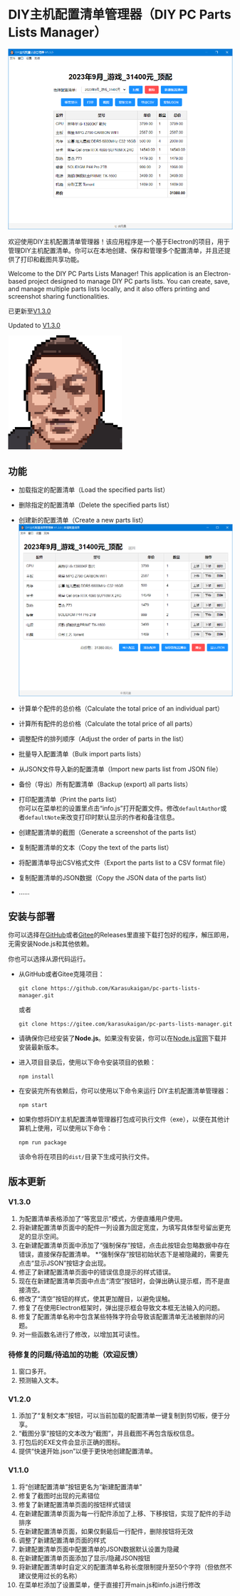 # DIY主机配置清单管理器（DIY PC Parts Lists Manager）

![主界面](./screenshot/screenshot_1.png)  

欢迎使用DIY主机配置清单管理器！该应用程序是一个基于Electron的项目，用于管理DIY主机配置清单。你可以在本地创建、保存和管理多个配置清单，并且还提供了打印和截图共享功能。  

Welcome to the DIY PC Parts Lists Manager! This application is an Electron-based project designed to manage DIY PC parts lists. You can create, save, and manage multiple parts lists locally, and it also offers printing and screenshot sharing functionalities.  

已更新至[V1.3.0](#版本更新)  

Updated to [V1.3.0](#版本更新)  

![logo](./public/img/totem.png)  

## 功能

- 加载指定的配置清单（Load the specified parts list）

- 删除指定的配置清单（Delete the specified parts list）

- 创建新的配置清单（Create a new parts list）  
  ![新配置清单界面](./screenshot/screenshot_2.png)  

- 计算单个配件的总价格（Calculate the total price of an individual part）

- 计算所有配件的总价格（Calculate the total price of all parts）

- 调整配件的排列顺序（Adjust the order of parts in the list）

- 批量导入配置清单（Bulk import parts lists）

- 从JSON文件导入新的配置清单（Import new parts list from JSON file）

- 备份（导出）所有配置清单（Backup (export) all parts lists）

- 打印配置清单（Print the parts list）  
  你可以在菜单栏的设置里点击“info.js”打开配置文件。修改`defaultAuthor`或者`defaultNote`来改变打印时默认显示的作者和备注信息。  

- 创建配置清单的截图（Generate a screenshot of the parts list）

- 复制配置清单的文本（Copy the text of the parts list）

- 将配置清单导出CSV格式文件（Export the parts list to a CSV format file）

- 复制配置清单的JSON数据（Copy the JSON data of the parts list）
- ……

## 安装与部署
你可以选择在[GitHub](https://github.com/Karasukaigan/pc-parts-lists-manager/releases)或者[Gitee](https://gitee.com/karasukaigan/pc-parts-lists-manager/releases)的Releases里直接下载打包好的程序，解压即用，无需安装Node.js和其他依赖。  

你也可以选择从源代码运行。  

- 从GitHub或者Gitee克隆项目：  
  ```
  git clone https://github.com/Karasukaigan/pc-parts-lists-manager.git
  ```  
  或者  
  ```
  git clone https://gitee.com/karasukaigan/pc-parts-lists-manager.git
  ```  

- 请确保你已经安装了**Node.js**。如果没有安装，你可以在[Node.js官网](https://nodejs.org/)下载并安装最新版本。

- 进入项目目录后，使用以下命令安装项目的依赖：  
  ```
  npm install
  ```  

- 在安装完所有依赖后，你可以使用以下命令来运行 DIY主机配置清单管理器：  
  ```
  npm start
  ```  

- 如果你想将DIY主机配置清单管理器打包成可执行文件（exe），以便在其他计算机上使用，可以使用以下命令：  
  ```
  npm run package
  ```  
  该命令将在项目的`dist/`目录下生成可执行文件。   

## 版本更新

### V1.3.0

1. 为配置清单表格添加了“等宽显示”模式，方便直播用户使用。
2. 将新建配置清单页面中的配件一列设置为固定宽度，为填写具体型号留出更充足的显示空间。
3. 在新建配置清单页面中添加了“强制保存”按钮，点击此按钮会忽略数据中存在错误，直接保存配置清单。
*“强制保存”按钮初始状态下是被隐藏的，需要先点击“显示JSON”按钮才会出现。
4. 修正了新建配置清单页面中的错误信息提示的样式错误。
5. 现在在新建配置清单页面中点击“清空”按钮时，会弹出确认提示框，而不是直接清空。
6. 修改了“清空”按钮的样式，使其更加醒目，以避免误触。
7. 修复了在使用Electron框架时，弹出提示框会导致文本框无法输入的问题。
8. 修复了配置清单名称中包含某些特殊字符会导致该配置清单无法被删除的问题。
9. 对一些函数名进行了修改，以增加其可读性。

### 待修复的问题/待追加的功能（欢迎反馈）

1. 窗口多开。
2. 预测输入文本。  

### V1.2.0

1. 添加了“复制文本”按钮，可以当前加载的配置清单一键复制到剪切板，便于分享。
2. “截图分享”按钮的文本改为“截图”，并且截图不再包含版权信息。
3. 打包后的EXE文件会显示正确的图标。
4. 提供“快速开始.json”以便于更快地创建配置清单。

### V1.1.0

1. 将“创建配置清单”按钮更名为“新建配置清单”
2. 修复了截图时出现的元素错位
3. 修复了新建配置清单页面的按钮样式错误
4. 在新建配置清单页面为每一行配件添加了上移、下移按钮，实现了配件的手动排序
5. 在新建配置清单页面，如果仅剩最后一行配件，删除按钮将无效
6. 调整了新建配置清单页面的样式
7. 新建配置清单页面中配置清单的JSON数据默认设置为隐藏
8. 在新建配置清单页面添加了显示/隐藏JSON按钮
9. 将新建配置清单时自定义的配置清单名称长度限制提升至50个字符（但依然不建议使用过长的名称）
10. 在菜单栏添加了设置菜单，便于直接打开main.js和info.js进行修改
